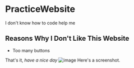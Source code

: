 # PracticeWebsite
I don't know how to code help me
## Reasons Why I Don't Like This Website
- Too many buttons

That's it, _have a nice day_
![image](https://user-images.githubusercontent.com/114519442/192608488-fe642298-a5e3-40ff-a3f7-c70cd34752b0.png)
Here's a screenshot.
